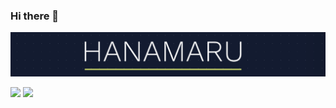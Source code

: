 ### Hi there 👋

![](https://github.com/daisukehanamura/daisukehanamura/blob/main/MyLogo.png?raw=true)

![](https://github-readme-stats.vercel.app/api?username=daisukehanamura&count_private=true&show_icons=true&theme=dracula)
![](https://github-readme-stats.vercel.app/api/top-langs/?username=daisukehanamura&layout=compact&theme=dracula)
